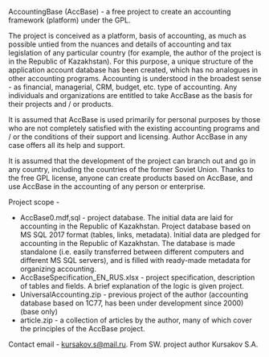 AccountingBase (AccBase) - a free project to create an accounting framework (platform) under the GPL.

The project is conceived as a platform, basis of accounting, as much as possible untied from the nuances and details of accounting and tax legislation of any particular country (for example, the author of the project is in the Republic of Kazakhstan). For this purpose, a unique structure of the application account database has been created, which has no analogues in other accounting programs. Accounting is understood in the broadest sense - as financial, managerial, CRM, budget, etc. type of accounting. Any individuals and organizations are entitled to take AccBase as the basis for their projects and / or products.

It is assumed that AccBase is used primarily for personal purposes by those who are not completely satisfied with the existing accounting programs and / or the conditions of their support and licensing. Author AccBase in any case offers all its help and support.

It is assumed that the development of the project can branch out and go in any country, including the countries of the former Soviet Union. Thanks to the free GPL license, anyone can create products based on AccBase, and use AccBase in the accounting of any person or enterprise.

Project scope -
- AccBase0.mdf,sql - project database. The initial data are laid for accounting in the Republic of Kazakhstan. Project database based on MS SQL 2017 format (tables, links, metadata). Initial data are pledged for accounting in the Republic of Kazakhstan. The database is made standalone (i.e. easily transferred between different computers and different MS SQL servers), and is filled with ready-made metadata for organizing accounting.
- AccBaseSpecification_EN_RUS.xlsx - project specification, description of tables and fields. A brief explanation of the logic is given project.
- UniversalAccounting.zip - previous project of the author (accounting database based on 1C77, has been under development since 2000) (base only)
- article.zip - a collection of articles by the author, many of which cover the principles of the AccBase project.

Contact email - kursakov.s@mail.ru.
From SW. project author Kursakov S.A.
